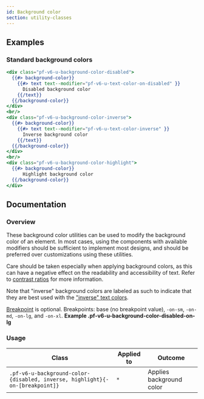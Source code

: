 ```yaml
---
id: Background color
section: utility-classes
---
```


## Examples

### Standard background colors

```hbs
<div class="pf-v6-u-background-color-disabled">
  {{#> background-color}}
    {{#> text text--modifier="pf-v6-u-text-color-on-disabled" }}
      Disabled background color
    {{/text}}
  {{/background-color}}
</div>
<br/>
<div class="pf-v6-u-background-color-inverse">
  {{#> background-color}}
    {{#> text text--modifier="pf-v6-u-text-color-inverse" }}
      Inverse background color
    {{/text}}
  {{/background-color}}
</div>
<br/>
<div class="pf-v6-u-background-color-highlight">
  {{#> background-color}}
      Highlight background color
  {{/background-color}}
</div>
```

## Documentation

### Overview

These background color utilities can be used to modify the background color of an element. In most cases, using the components with available modifiers should be sufficient to implement most designs, and should be preferred over customizations using these utilities.

Care should be taken especially when applying background colors, as this can have a negative effect on the readability and accessibility of text. Refer to [contrast ratios](/design-foundations/colors#contrast-ratios) for more information.

Note that "inverse" background colors are labeled as such to indicate that they are best used with the ["inverse" text colors](/utility-classes/text#inverse-colors).

[Breakpoint](/developer-resources/global-css-variables#breakpoint-variables-and-class-suffixes) is optional. Breakpoints: base (no breakpoint value), `-on-sm`, `-on-md`, `-on-lg`, and `-on-xl`. **Example .pf-v6-u-background-color-disabled-on-lg**

### Usage

| Class                                                                        | Applied to | Outcome                  |
| ---------------------------------------------------------------------------- | ---------- | ------------------------ |
| `.pf-v6-u-background-color-{disabled, inverse, highlight}{-on-[breakpoint]}` | `*`        | Applies background color |
